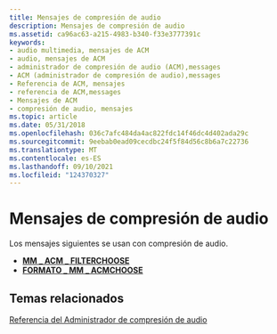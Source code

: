 ```yaml
---
title: Mensajes de compresión de audio
description: Mensajes de compresión de audio
ms.assetid: ca96ac63-a215-4983-b340-f33e3777391c
keywords:
- audio multimedia, mensajes de ACM
- audio, mensajes de ACM
- administrador de compresión de audio (ACM),messages
- ACM (administrador de compresión de audio),messages
- Referencia de ACM, mensajes
- referencia de ACM,messages
- Mensajes de ACM
- compresión de audio, mensajes
ms.topic: article
ms.date: 05/31/2018
ms.openlocfilehash: 036c7afc484da4ac822fdc14f46dc4d402ada29c
ms.sourcegitcommit: 9eebab0ead09cecdbc24f5f84d56c8b6a7c22736
ms.translationtype: MT
ms.contentlocale: es-ES
ms.lasthandoff: 09/10/2021
ms.locfileid: "124370327"
---
```

# <a name="audio-compression-messages"></a>Mensajes de compresión de audio

Los mensajes siguientes se usan con compresión de audio.

-   [**MM \_ ACM \_ FILTERCHOOSE**](mm-acm-filterchoose.md)
-   [**FORMATO \_ MM \_ ACMCHOOSE**](mm-acm-formatchoose.md)

## <a name="related-topics"></a>Temas relacionados

<dl> <dt>

[Referencia del Administrador de compresión de audio](audio-compression-manager-reference.md)
</dt> </dl>

 

 




